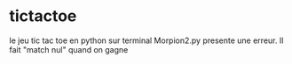 # tictactoe
le jeu tic tac toe en python sur terminal 
Morpion2.py presente une erreur. Il fait "match nul" quand on gagne
